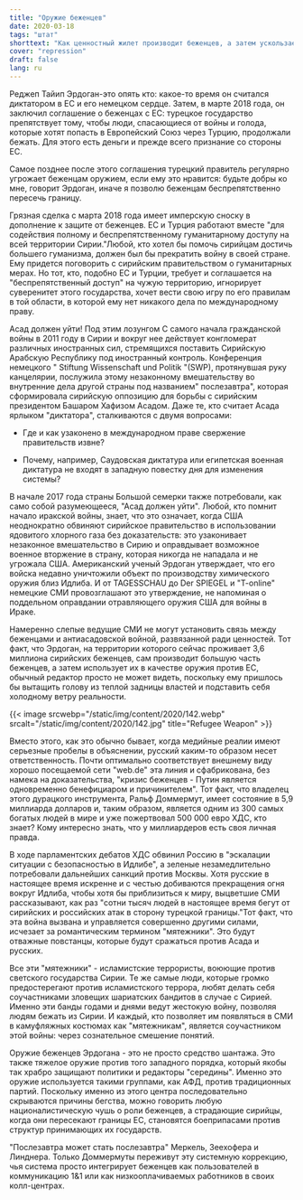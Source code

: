 ```yaml
---
title: "Оружие беженцев"
date: 2020-03-18
tags: "штат"
shorttext: "Как ценностный жилет производит беженцев, а затем ускользает от их ответственности. Это называется быть немецким!"
cover: "repression"
draft: false
lang: ru
---
```


Реджеп Тайип Эрдоган-это опять кто: какое-то время он считался диктатором в ЕС и его немецком сердце. Затем, в марте 2018 года, он заключил соглашение о беженцах с ЕС: турецкое государство препятствует тому, чтобы люди, спасающиеся от войны и голода, которые хотят попасть в Европейский Союз через Турцию, продолжали бежать. Для этого есть деньги и прежде всего признание со стороны ЕС.

Самое позднее после этого соглашения турецкий правитель регулярно угрожает беженцам оружием, если ему это нравится: будьте добры ко мне, говорит Эрдоган, иначе я позволю беженцам беспрепятственно пересечь границу.

Грязная сделка с марта 2018 года имеет имперскую сноску в дополнение к защите от беженцев. ЕС и Турция работают вместе "для содействия полному и беспрепятственному гуманитарному доступу на всей территории Сирии."Любой, кто хотел бы помочь сирийцам достичь большего гуманизма, должен был бы прекратить войну в своей стране. Ему придется поговорить с сирийским правительством о гуманитарных мерах. Но тот, кто, подобно ЕС и Турции, требует и соглашается на "беспрепятственный доступ" на чужую территорию, игнорирует суверенитет этого государства, хочет вести свою игру по его правилам в той области, в которой ему нет никакого дела по международному праву.

Асад должен уйти! Под этим лозунгом С самого начала гражданской войны в 2011 году в Сирии и вокруг нее действует конгломерат различных иностранных сил, стремящихся поставить Сирийскую Арабскую Республику под иностранный контроль. Конференция немецкого " Stiftung Wissenschaft und Politik "(SWP), протянувшая руку канцелярии, послужила этому незаконному вмешательству во внутренние дела другой страны под названием" послезавтра", которая сформировала сирийскую оппозицию для борьбы с сирийским президентом Башаром Хафизом Асадом. Даже те, кто считает Асада ярлыком "диктатора", сталкиваются с двумя вопросами:

  - Где и как узаконено в международном праве свержение правительств извне?

  - Почему, например, Саудовская диктатура или египетская военная диктатура не входят в западную повестку дня для изменения системы?

В начале 2017 года страны Большой семерки также потребовали, как само собой разумеющееся, "Асад должен уйти". Любой, кто помнит начало иракской войны, знает, что это означает, когда США неоднократно обвиняют сирийское правительство в использовании ядовитого хлорного газа без доказательств: это узаконивает незаконное вмешательство в Сирию и оправдывает возможное военное вторжение в страну, которая никогда не нападала и не угрожала США. Американский ученый Эрдоган утверждает, что его войска недавно уничтожили объект по производству химического оружия близ Идлиба. И от TAGESSCHAU до Der SPIEGEL и "T-online" немецкие СМИ провозглашают это утверждение, не напоминая о поддельном оправдании отравляющего оружия США для войны в Ираке.

Намеренно слепые ведущие СМИ не могут установить связь между беженцами и антиасадовской войной, развязанной ради ценностей. Тот факт, что Эрдоган, на территории которого сейчас проживает 3,6 миллиона сирийских беженцев, сам производит большую часть беженцев, а затем использует их в качестве оружия против ЕС, обычный редактор просто не может видеть, поскольку ему пришлось бы вытащить голову из теплой задницы властей и подставить себя холодному ветру реальности.

{{< image srcwebp="/static/img/content/2020/142.webp" srcalt="/static/img/content/2020/142.jpg" title="Refugee Weapon" >}}

Вместо этого, как это обычно бывает, когда медийные реалии имеют серьезные пробелы в объяснении, русский каким-то образом несет ответственность. Почти оптимально соответствует внешнему виду хорошо посещаемой сети "web.de" эта линия и сфабрикована, без намека на доказательства, "кризис беженцев - Путин является одновременно бенефициаром и причинителем". Тот факт, что владелец этого дурацкого инструмента, Ральф Доммермут, имеет состояние в 5,9 миллиарда долларов и, таким образом, является одним из 300 самых богатых людей в мире и уже пожертвовал 500 000 евро ХДС, кто знает? Кому интересно знать, что у миллиардеров есть своя личная правда.

В ходе парламентских дебатов ХДС обвинил Россию в "эскалации ситуации с безопасностью в Идлибе", а зеленые незамедлительно потребовали дальнейших санкций против Москвы. Хотя русские в настоящее время искренне и с честью добиваются прекращения огня вокруг Идлиба, чтобы хотя бы приблизиться к миру, выцветшие СМИ рассказывают, как раз "сотни тысяч людей в настоящее время бегут от сирийских и российских атак в сторону турецкой границы."Тот факт, что эта война вызвана и управляется совершенно другими силами, исчезает за романтическим термином "мятежники". Это будут отважные повстанцы, которые будут сражаться против Асада и русских.

Все эти "мятежники" - исламистские террористы, воюющие против светского государства Сирии. Те же самые люди, которые громко предостерегают против исламистского террора, любят делать себя соучастниками зловещих шариатских бандитов в случае с Сирией. Именно эти банды годами и днями ведут жестокую войну, позволяя людям бежать из Сирии. И каждый, кто позволяет им появляться в СМИ в камуфляжных костюмах как "мятежникам", является соучастником этой войны: через сознательное смешение понятий.

Оружие беженцев Эрдогана - это не просто средство шантажа. Это также тяжелое оружие против того западного порядка, который якобы так храбро защищают политики и редакторы "середины". Именно это оружие используется такими группами, как АФД, против традиционных партий. Поскольку именно из этого центра последовательно скрываются причины бегства, можно говорить любую националистическую чушь о роли беженцев, а страдающие сирийцы, когда они пересекают границы ЕС, становятся боеприпасами против структур принимающих их государств.

"Послезавтра может стать послезавтра" Меркель, Зеехофера и Линднера. Только Доммермуты переживут эту системную коррекцию, чья система просто интегрирует беженцев как пользователей в коммуникацию 1&1 или как низкооплачиваемых работников в своих колл-центрах.
